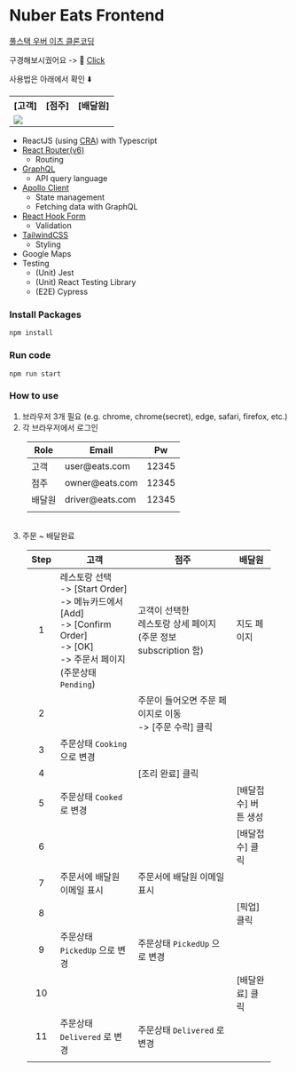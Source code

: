 # Nuber Eats Frontend

[풀스택 우버 이츠 클론코딩](https://nomadcoders.co/nuber-eats)

구경해보시궜어요 -> 🚀 [Click](https://nuber-eats-frontend-kys.netlify.app/)

사용법은 아래에서 확인 ⬇️

<table>
<tr >
<th style="text-align:center;border:none;">[고객]</th>
<th style="text-align:center;border:none;">[점주]</th>
<th style="text-align:center;border:none;">[배달원]</th>
</tr>
<tr>
  <td colspan="3">
<img src="https://lh3.googleusercontent.com/drive-viewer/AKGpihaAEnSs5uzpCA0HEkz57f3h-Hg_obmozn4gLIBYS2YV3I_s4GaiwDj5BirnpjPfbFPDlPVVXg-wn4H4uJpMqzGl0GJzlLHn42Y=w1920-h911-v0" />
  </td>
</tr>
</table>

- ReactJS (using [CRA](https://create-react-app.dev/)) with Typescript
- [React Router(v6)](https://reactrouter.com/)
  - Routing
- [GraphQL](https://graphql.org/)
  - API query language
- [Apollo Client](https://www.apollographql.com/docs/react/)
  - State management
  - Fetching data with GraphQL
- [React Hook Form](https://www.react-hook-form.com/)
  - Validation
- [TailwindCSS](https://tailwindcss.com/)
  - Styling
- Google Maps
- Testing
  - (Unit) Jest
  - (Unit) React Testing Library
  - (E2E) Cypress

### Install Packages

`npm install`

### Run code

`npm run start`

### How to use

1.  브라우저 3개 필요 (e.g. chrome, chrome(secret), edge, safari, firefox, etc.)
2.  각 브라우저에서 로그인
<div style="margin:0 2rem 2rem;" >

| Role   | Email               | Pw    |
| ------ | ------------------- | ----- |
| 고객   | user<hh>@eats.com   | 12345 |
| 점주   | owner<hh>@eats.com  | 12345 |
| 배달원 | driver<hh>@eats.com | 12345 |
|        |                     |

</div>

3.  주문 ~ 배달완료
<div style="margin:0 2rem 2rem;">

| Step | 고객                                                                                                                                                     | 점주                                                                 | 배달원               |
| :--: | -------------------------------------------------------------------------------------------------------------------------------------------------------- | -------------------------------------------------------------------- | -------------------- |
|  1   | 레스토랑 선택 <br /> -> [Start Order] <br /> -> 메뉴카드에서 [Add] <br /> -> [Confirm Order] <br /> -> [OK] <br /> -> 주문서 페이지 (주문상태 `Pending`) | 고객이 선택한 <br />레스토랑 상세 페이지 (주문 정보 subscription 함) | 지도 페이지          |
|  2   |                                                                                                                                                          | 주문이 들어오면 주문 페이지로 이동 <br /> -> [주문 수락] 클릭        |
|  3   | 주문상태 `Cooking` 으로 변경                                                                                                                             |                                                                      |
|  4   |                                                                                                                                                          | [조리 완료] 클릭                                                     |
|  5   | 주문상태 `Cooked` 로 변경                                                                                                                                |                                                                      | [배달접수] 버튼 생성 |
|  6   |                                                                                                                                                          |                                                                      | [배달접수] 클릭      |
|  7   | 주문서에 배달원 이메일 표시                                                                                                                              | 주문서에 배달원 이메일 표시                                          |                      |
|  8   |                                                                                                                                                          |                                                                      | [픽업] 클릭          |
|  9   | 주문상태 `PickedUp` 으로 변경                                                                                                                            | 주문상태 `PickedUp` 으로 변경                                        |                      |
|  10  |                                                                                                                                                          |                                                                      | [배달완료] 클릭      |
|  11  | 주문상태 `Delivered` 로 변경                                                                                                                             | 주문상태 `Delivered` 로 변경                                         |                      |
|      |                                                                                                                                                          |                                                                      |                      |

</div>
